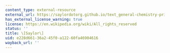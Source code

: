 ```yaml
---
content_type: external-resource
external_url: https://saylordotorg.github.io/text_general-chemistry-principles-patterns-and-applications-v1.0/s05-04-a-brief-history-of-chemistry.html
has_external_license_warning: true
license: https://en.wikipedia.org/wiki/All_rights_reserved
status: ''
title: \[Saylor\]
uid: e228d661-36a2-45f0-a122-60fa46904616
wayback_url: ''
---
```

